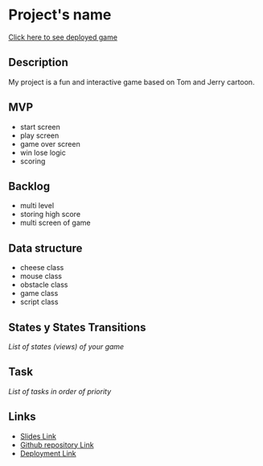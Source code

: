 # Project's name

[Click here to see deployed game](https://shaza-kashlan.github.io/tom-and-jerry_game/)

## Description

My project is a fun and interactive game based on Tom and Jerry cartoon.

## MVP

- start screen
- play screen
- game over screen
- win lose logic
- scoring

## Backlog

- multi level
- storing high score
- multi screen of game

## Data structure

- cheese class
- mouse class
- obstacle class
- game class
- script class

## States y States Transitions

_List of states (views) of your game_

## Task

_List of tasks in order of priority_

## Links

- [Slides Link](https://prezi.com/p/edit/38jx-da50tgu/)
- [Github repository Link](https://github.com/shaza-kashlan/tom-and-jerry_game.git)
- [Deployment Link](https://shaza-kashlan.github.io/tom-and-jerry_game/)
